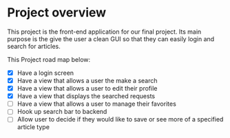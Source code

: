 # Project overview

This project is the front-end application for our final project. Its main purpose is the give the user a clean GUI so that they can easily login and search for articles.

This Project road map below:
- [x] Have a login screen 
- [x] Have a view that allows a user the make a search
- [x] Have a view that allows a user to edit their profile
- [x] Have a view that displays the searched requests
- [ ] Have a view that allows a user to manage their favorites 
- [ ] Hook up search bar to backend
- [ ] Allow user to decide if they would like to save or see more of a specified article type